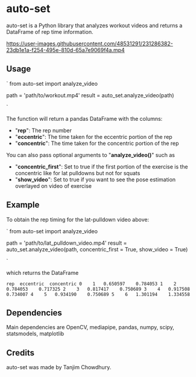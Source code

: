 # auto-set
auto-set is a Python library that analyzes workout videos and returns a DataFrame of rep time information.


https://user-images.githubusercontent.com/48531291/231286382-23db1e1a-f254-495e-810d-65a7e9069f4a.mp4


## Usage
`
from auto-set import analyze_video

path = 'path/to/workout.mp4'
result = auto_set.analyze_video(path)

`

The function will return a pandas DataFrame with the columns:
- "**rep**": The rep number
- "**eccentric**": The time taken for the eccentric portion of the rep
- "**concentric**": The time taken for the concentric portion of the rep

You can also pass optional arguments to "**analyze_video()**" such as 
- "**concentric_first**": Set to true if the first portion of the exercise is the concentric like for lat pulldowns but not for squats
- "**show_video**": Set to true if you want to see the pose estimation overlayed on video of exercise


## Example
To obtain the rep timing for the lat-pulldown video above:

`
from auto-set import analyze_video

path = 'path/to/lat_pulldown_video.mp4'
result = auto_set.analyze_video(path, concentric_first = True, show_video = True)

`

which returns the DataFrame

`
   rep  eccentric  concentric
0    1   0.650597    0.784053
1    2   0.784053    0.717325
2    3   0.817417    0.750689
3    4   0.917508    0.734007
4    5   0.934190    0.750689
5    6   1.301194    1.334558
`

## Dependencies
Main dependencies are OpenCV, mediapipe, pandas, numpy, scipy, statsmodels, matplotlib

## Credits
auto-set was made by Tanjim Chowdhury.
